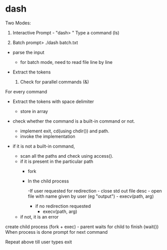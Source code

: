 # dash
Two Modes:
1. Interactive
Prompt - "dash> "
Type a command (ls)


2. Batch
prompt> ./dash batch.txt


- parse the input
	- for batch mode, need to read file line by line

- Extract the tokens
	1. Check for parallel commands (&)
	

For every command	
- Extract the tokens with space delimiter
	- store in array
- check whether the command is a built-in command or not.
	- implement exit, cd(using chdir()) and path.
	- invoke the implementation

- if it is not a built-in command, 	
	- scan all the paths and check using access().
	- if it is present in the particular path
		- fork
		- In the child process
			
			-If user requested for redirection
				- close std out file desc
				- open file with name given by user (eg "output")
				- execv(path, arg)
			- if no redirection requested
				- execv(path, arg)
	- if not, it is an error

create child process (fork + exec)
    - parent waits for child to finish (wait())
When process is done prompt for next command

Repeat above till user types exit





